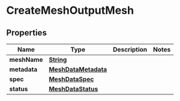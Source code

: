 

# CreateMeshOutputMesh


## Properties

| Name | Type | Description | Notes |
|------------ | ------------- | ------------- | -------------|
|**meshName** | [**String**](String.md) |  |  |
|**metadata** | [**MeshDataMetadata**](MeshDataMetadata.md) |  |  |
|**spec** | [**MeshDataSpec**](MeshDataSpec.md) |  |  |
|**status** | [**MeshDataStatus**](MeshDataStatus.md) |  |  |




